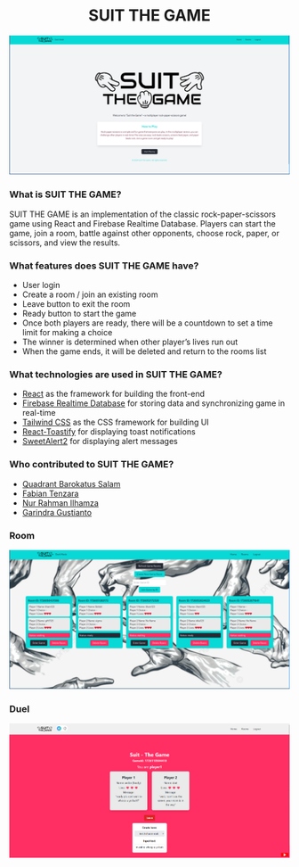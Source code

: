 <h1 align="center">SUIT THE GAME</h1>

<p align="center">
  <img src="./rock-paper-scissors-multiplayer/src/assets/landingSTG.png"/>
</p>

### What is SUIT THE GAME?

SUIT THE GAME is an implementation of the classic rock-paper-scissors game using React and Firebase Realtime Database. Players can start the game, join a room, battle against other opponents, choose rock, paper, or scissors, and view the results.

### What features does SUIT THE GAME have?

- User login
- Create a room / join an existing room
- Leave button to exit the room
- Ready button to start the game
- Once both players are ready, there will be a countdown to set a time limit for making a choice
- The winner is determined when other player’s lives run out
- When the game ends, it will be deleted and return to the rooms list

### What technologies are used in SUIT THE GAME?

- [React](https://react.dev/) as the framework for building the front-end
- [Firebase Realtime Database](https://firebase.google.com/) for storing data and synchronizing game in real-time
- [Tailwind CSS](https://tailwindcss.com/) as the CSS framework for building UI
- [React-Toastify](https://www.npmjs.com/package/react-toastify) for displaying toast notifications
- [SweetAlert2](https://www.npmjs.com/package/sweetalert2/v/6.6.1?activeTab=readme) for displaying alert messages

### Who contributed to SUIT THE GAME?

- [Quadrant Barokatus Salam](https://github.com/quadrantbs)
- [Fabian Tenzara](https://github.com/tzrfabian)
- [Nur Rahman Ilhamza](https://github.com/Ilhamza123)
- [Garindra Gustianto](https://github.com/indragusti)

### Room

<p align="center">
  <img src="./rock-paper-scissors-multiplayer/src/assets/roomSTG.png"/>
</p>

### Duel

<p align="center">
  <img src="./rock-paper-scissors-multiplayer/src/assets/battleSTG.png"/>
</p>

